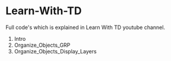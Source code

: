 # Learn-With-TD
Full code's which is explained in Learn With TD youtube channel.

1. Intro
2. Organize_Objects_GRP
3. Organize_Objects_Display_Layers